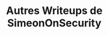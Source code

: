 ---
title: "Autres Writeups de SimeonOnSecurity"
description: "Découvrez des techniques avancées, des tutoriels pratiques et des connaissances sur les nouvelles technologies et concepts tels que la cryptographie, la blockchain, les revenus passifs, etc."
tags: ["techniques avancées", "tutoriels pratiques", "nouvelles technologies", "concepts émergents", "cryptographie", "blockchain", "revenus passifs", "monnaies numériques", "finance décentralisée", "contrats intelligents", "investissement en crypto-monnaies", "applications blockchain", "opportunités de revenus", "investissements alternatifs", "technologie financière", "actifs numériques", "échanges de crypto-monnaies", "minage de crypto-monnaies", "génération de revenus", "innovation financière", "finances personnelles", "tendances technologiques", "marchés émergents", "économie numérique", "stratégies d'investissement", "gestion de patrimoine", "liberté financière", "entrepreneuriat", "entreprise en ligne", "flux de revenus passifs"]
---